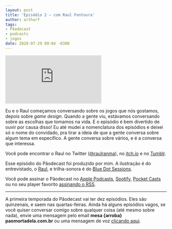 ```yaml
---
layout: post
title: 'Episódio 2 — com Raul Fontoura'
author: arthurf
tags:
- Pãodecast
- podcasts
- jogos
date: 2020-07-29 09:04 -0300
---
```

<iframe class="full-width" src="https://anchor.fm/paomortadela/embed/episodes/Raul-Fontoura-eh42tf/a-a2p130r" frameborder="0" scrolling="no"></iframe>

Eu e o Raul começamos conversando sobre os jogos que nós gostamos, depois sobre *game design*. Quando a gente viu, estávamos conversando sobre as escolhas que tomamos na vida. E o episódio é bem divertido de ouvir por causa disso! Eu até mudei a nomenclatura dos episódios e deixei só o nome do convidado, pra tirar a ideia de que a gente conversa sobre algum tema em específico. A gente conversa sobre vários, e é a conversa que interessa.

Você pode encontrar o Raul no Twitter ([@raulranma](https://twitter.com/raulranma)), no [itch.io](https://raulranma.itch.io) e no [Tumblr](https://raulranma.tumblr.com/).

Esse episódio do Pãodecast foi produzido por mim. A ilustração é do entrevistado, o [Raul](https://raulranma.itch.io/), e trilha-sonora é do [Blue Dot Sessions](https://sessions.blue/).

Você pode assinar o Pãodecast no [Apple Podcasts](https://podcasts.apple.com/br/podcast/pãodecast/id1523387758), [Spotify](https://open.spotify.com/show/38eCpZJlehVJWsLwp4fyOu), [Pocket Casts](https://pca.st/133zyhgf) ou no seu player favorito [assinando o RSS](https://anchor.fm/s/2acb8e44/podcast/rss).

***

A primeira temporada do Pãodecast vai ter dez episódios. Eles são quinzenais, e saem nas quartas-feiras. Ainda há alguns episódios vagos, se você quiser conversar comigo sobre qualquer coisa (até mesmo sobre nada), envie uma mensagem pelo email **mesa {arroba} paomortadela.com.br** ou uma mensagem de voz [clicando aqui](https://anchor.fm/paomortadela/message).

